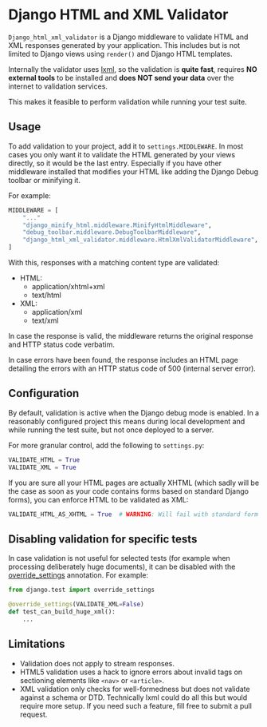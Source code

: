 # Django HTML and XML Validator

`Django_html_xml_validator` is a Django middleware to validate HTML and XML
responses generated by your application. This includes but is not limited to
Django views using `render()` and Django HTML templates.

Internally the validator uses [lxml](https://lxml.de/), so the validation is
**quite fast**, requires **NO external tools** to be installed and
**does NOT send your data** over the internet to validation services.

This makes it feasible to perform validation while running your test suite.

## Usage

To add validation to your project, add it to `settings.MIDDLEWARE`. In most
cases you only want it to validate the HTML generated by your views directly,
so it would be the last entry. Especially if you have other middleware
installed that modifies your HTML like adding the Django Debug toolbar or
minifying it.

For example:

```python
MIDDLEWARE = [
    "..."
    "django_minify_html.middleware.MinifyHtmlMiddleware",
    "debug_toolbar.middleware.DebugToolbarMiddleware",
    "django_html_xml_validator.middleware.HtmlXmlValidatorMiddleware",  # <-- Ensure to validate only your HTML
]
```

With this, responses with a matching content type are validated:

- HTML:
  - application/xhtml+xml
  - text/html
- XML:
  - application/xml
  - text/xml

In case the response is valid, the middleware returns the original response
and HTTP status code verbatim.

In case errors have been found, the response includes an HTML page detailing
the errors with an HTTP status code of 500 (internal server error).

## Configuration

By default, validation is active when the Django debug mode is enabled. In a
reasonably configured project this means during local development and while
running the test suite, but not once deployed to a server.

For more granular control, add the following to `settings.py`:

```python
VALIDATE_HTML = True
VALIDATE_XML = True
```

If you are sure all your HTML pages are actually XHTML (which sadly will be
the case as soon as your code contains forms based on standard Django forms),
you can enforce HTML to be validated as XML:

```python
VALIDATE_HTML_AS_XHTML = True  # WARNING: Will fail with standard form templates
```

## Disabling validation for specific tests

In case validation is not useful for selected tests (for example when
processing deliberately huge documents), it can be disabled with the
[override_settings](https://docs.djangoproject.com/en/4.0/topics/testing/tools/#django.test.override_settings)
annotation. For example:

```python
from django.test import override_settings

@override_settings(VALIDATE_XML=False)
def test_can_build_huge_xml():
    ...
```

## Limitations

- Validation does not apply to stream responses.
- HTML5 validation uses a hack to ignore errors about invalid tags on
  sectioning elements like `<nav>` or `<article>`.
- XML validation only checks for well-formedness but does not validate against
  a schema or DTD. Technically lxml could do all this but would require more
  setup. If you need such a feature, fill free to submit a pull request.

